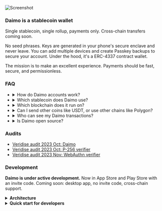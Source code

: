 <img alt="Screenshot" src="https://github.com/daimo-eth/daimo/assets/169280/637cd1be-b4b9-4bad-a4e0-df2ebf9216a8">

### Daimo is a stablecoin wallet

Single stablecoin, single rollup, payments only. Cross-chain transfers coming soon.

No seed phrases. Keys are generated in your phone's secure enclave and never
leave. You can add multiple devices and create Passkey backups to secure your
account. Under the hood, it's a ERC-4337 contract wallet.

The mission is to make an excellent experience. Payments should be fast, secure, and permissionless.

<!-- THE FAQ BELOW APPEARS AUTOMATICALLY ON THE WEBSITE. EDIT WITH CARE. -->

### FAQ

- <details><summary>How do Daimo accounts work?</summary>

  Daimo accounts are Ethereum accounts.

  Under the hood, they're a new and much-improved type called an ERC-4337 contract account. Each device you add to your account stores a secret key. When you send money, your phone first authenticates you with FaceID or similar, then cryptographically signs the transaction using that key.

  Daimo is non-custodial. Your keys, your coins.

  Daimo offers stronger security than traditional wallets. Keys live in dedicated hardware made for storing secrets, such as Secure Enclave on iPhone, and never leave your device.

  </details>

- <details><summary>Which stablecoin does Daimo use?</summary>

  Daimo runs on USDC, a high-quality stablecoin issued by Circle.

  Stablecoins are cryptocurrencies designed to maintain a stable value. Many are pegged to the dollar, so that one coin is worth $1. Circle is a US-based licensed money transmitter partnered with Coinbase. USDC is one of the largest and most liquid onchain dollar equivalents. <a target="_blank" href="https://bluechip.org/coins/usdc" >Learn more on Bluechip.</a>
  </details>

- <details><summary>Which blockchain does it run on?</summary>

  Daimo uses Base, an Ethereum rollup.

  Rollups support near-instant transactions that cost a few cents each. By contrast, transactions on the underlying Ethereum chain (layer 1 or L1) take about 10 times as long and cost a few dollars each. Rollups accomplish this by bundling many transactions into a single L1 transaction. They inherit the strong guarantees of Ethereum: like L1, Base is reliable and secure, and works worldwide. <a target="_blank"  href="https://l2beat.com/">Learn more on L2Beat.</a>
  </details>

- <details><summary>Can I send other coins like USDT, or use other chains like Polygon?</summary>

  Not yet. We plan to support payments in other stablecoins and on other chains soon.
  </details>

- <details><summary>Who can see my Daimo transactions?</summary>

  Currently, all Ethereum transactions are generally public, including Daimo transactions. We plan to add private payments as the infrastructure and support for them matures.
  </details>

- <details><summary>Is Daimo open source?</summary>

  Yes, Daimo is and will always be open-source under GPLv3. We're here to collaborate. We want to make self-custody fast, safe, and easy. <a target="_blank" href="https://github.com/daimo-eth/daimo">See more on our Github.</a>
  </details>

### Audits

- [Veridise audit 2023 Oct: Daimo](./audits/2023-10-veridise-daimo.pdf)
- [Veridise audit 2023 Oct: P-256 verifier](./audits-2023-10-veridise-p256.pdf)
- [Veridise audit 2023 Nov: WebAuthn verifier](./audits-2023-11-veridise-webauthn.pdf)

### Development

**Daimo is under active development.** Now in App Store and Play Store with an
invite code. Coming soon: desktop app, no invite code, cross-chain support.

<details>
<summary><strong>Architecture</strong></summary>
<img src="/doc/architecture.excalidraw.svg" />

**READMEs for each app and package.**

- [apps/daimo-mobile](apps/daimo-mobile) mobile app. Typescript + Expo
- [apps/daimo-web](apps/daimo-web) web app, including deep links. Typescript + NextJS
- [packages/contract](packages/contract) contracts, Solidity + Forge
- [packages/daimo-api](packages/daimo-api) API, including indexer. Typescript + Node
- [packages/daimo-common](packages/daimo-common) data models common to apps and API. Typescript
- [packages/daimo-expo-enclave](packages/daimo-expo-enclave) hardware enclave interface. Typescript, Kotlin, Swift + Expo native module
- [packages/daimo-userop](packages/daimo-userop) account abstraction interface. Typescript

</details>

<details>
<summary><strong>Quick start for developers</strong></summary>

Clone the repo, loading submodules.

```
git clone git@github.com:daimo-eth/daimo --recurse-submodules
```

Install prerequisites.

```
# You'll need Node 20+
node --version
```

```
# (Optional) for contract development, install Foundry
curl -L https://foundry.paradigm.xyz | bash
# Reload your terminal, then run:
foundryup
```

```
# (Optional) for mobile development, install Expo EAS
npm i -g eas-cli
```

Next, build the app.

```
npm i
npm run build
```

Finally, run the app in the iOS simulator, Android simulator, or on your phone.

If you're in the <a href="https://expo.dev/accounts/daimo">Daimo team on Expo</a>, you can download the latest development build from there.

> Expo apps come in two layers: a native layer and a React Native (typescript) layer. Whenever you add a native module or update `@daimo/expo-enclave`, you must rebuild the native app. For details, see `apps/daimo-mobile`.

Once the base app is installed in your simulator, you can run Daimo.

```
cd apps/daimo-mobile # in one tab
npm run dev
cd packages/daimo-api # in another tab
npm run dev
```

**Use invite code `testnet`.**

<details>
<summary><strong>API Setup</strong></summary>

`daimo-mobile` and `daimo-web` both rely on `daimo-api`.

By default:

- `daimo-mobile` runs the Expo incremental build server on localhost:8080
- `daimo-web` runs the web app, including fallback deeplinks, on localhost:3001
- `daimo-api` runs the TRPC API on localhost:3000

You'll need to either use the hosted Daimo API or run one locally.

- To run the API locally, configure the `DAIMO_API_*` secrets, then run `npm run dev`.
- You can run Postgres in the background locally using `initdb daimo && pg_ctl -D daimo start`. To stop, use `pg_ctl -D daimo stop`.
</details>

<details>
<summary><strong>Setup for android</strong></summary>

- **Ensure you have the correct Java version.** Version 20 doesn't work, Java 17 works.
- You need to `ANDROID_HOME` to the local Android SDK.
- Install Android Studio, and create an emulator.
- Download latest Android internal distribution build from Expo, and install it in the emulator.
- Lastly, go to `apps/daimo-mobile` and run `npm run dev:android`.
</details>

</details>
